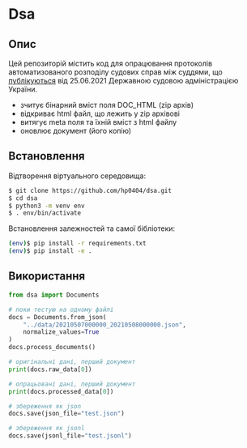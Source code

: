 # Dsa

## Опис

Цей репозиторій містить код для опрацювання протоколів автоматизованого розподілу
судових справ між суддями, що [публікуються](https://dsa.court.gov.ua/dsa/inshe/oddata/757) від 25.06.2021 Державною судовою адміністрацією України. 

* зчитує бінарний вміст поля DOC_HTML (zip архів)
* відкриває html файл, що лежить у zip архівові
* витягує meta поля та їхній вміст з html файлу
* оновлює документ (його копію)  


## Встановлення

Відтворення віртуального середовища:

```bash
$ git clone https://github.com/hp0404/dsa.git
$ cd dsa
$ python3 -m venv env
$ . env/bin/activate
```

Встановлення залежностей та самої бібліотеки:
```bash
(env)$ pip install -r requirements.txt 
(env)$ pip install -e .
```


## Використання

```python
from dsa import Documents

# поки тестую на одному файлі
docs = Documents.from_json(
    "../data/20210507000000_20210508000000.json",
    normalize_values=True
)
docs.process_documents()

# оригінальні дані, перший документ
print(docs.raw_data[0])

# опрацьовані дані, перший документ
print(docs.processed_data[0])

# збереження як json
docs.save(json_file="test.json")

# збереження як jsonl
docs.save(jsonl_file="test.jsonl")
```